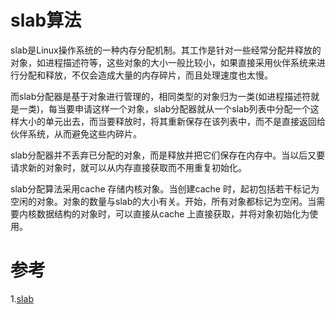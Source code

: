 # slab算法
slab是Linux操作系统的一种内存分配机制。其工作是针对一些经常分配并释放的对象，如进程描述符等，这些对象的大小一般比较小，如果直接采用伙伴系统来进行分配和释放，不仅会造成大量的内存碎片，而且处理速度也太慢。

而slab分配器是基于对象进行管理的，相同类型的对象归为一类(如进程描述符就是一类)，每当要申请这样一个对象，slab分配器就从一个slab列表中分配一个这样大小的单元出去，而当要释放时，将其重新保存在该列表中，而不是直接返回给伙伴系统，从而避免这些内碎片。

slab分配器并不丢弃已分配的对象，而是释放并把它们保存在内存中。当以后又要请求新的对象时，就可以从内存直接获取而不用重复初始化。

slab分配算法采用cache 存储内核对象。当创建cache 时，起初包括若干标记为空闲的对象。对象的数量与slab的大小有关。开始，所有对象都标记为空闲。当需要内核数据结构的对象时，可以直接从cache 上直接获取，并将对象初始化为使用。

# 参考
1.[slab](https://baike.baidu.com/item/slab/5803993)
